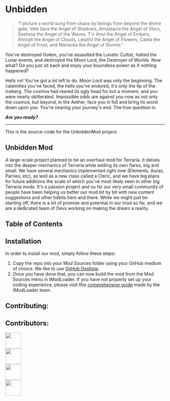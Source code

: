 # Unbidden

> "I picture a world sung from chaos by beings from beyond the divine gate; Vela Sara the Angel of Shadows, Amastacia the Angel of Stars, Sashasa the Angel of the Waves, T'ir Anui the Angel of Embers, Ahnrah the Angel of Clouds, Leiathil the Angel of Flowers, Canta the Angel of Frost, and Marisolia the Angel of Storms."

You've destroyed Golem, you've assaulted the Lunatic Cultist, halted the Lunar events, and destroyed the Moon Lord, the Destroyer of Worlds. Now what? Do you just sit back and enjoy your boundless power as if nothing happened?

Hells no! You've got a lot left to do. Moon Lord was only the beginning. The calamities you've faced, the hells you've endured, it's only the tip of the iceberg. The cosmos had reared its ugly head for but a moment, and you were nearly obliterated. Impossible odds are against you now as not only the cosmos, but beyond, in the Aether, face you in full and bring its worst down upon you. You're nearing your journey's end. The true question is:

***Are you ready?***
___
This is the source-code for the UnbiddenMod project.

## Unbidden Mod
A large-scale project planned to be an overhaul mod for Terraria. It delves into the deeper mechanics of Terraria while adding its own flares, big and small. We have several mechanics implemented right now (Elements, Auras, Parries, etc), as well as a new class called a Cleric, and we have big plans for future additions the scale of which you've most likely seen in other big Terraria mods. It's a passion project and so far our very small community of people have been helping us better our mod bit by bit with new content suggestions and other tidbits here and there. While we might just be starting off, there is a lot of promise and potential in our mod so far, and we are a dedicated team of Devs working on making the dream a reality.

## Table of Contents

## Installation
In order to install our mod, simply follow these steps:
1. Copy the repo into your Mod Sources folder using your GitHub medium of choice. We like to use [GitHub Desktop](https://desktop.github.com/).
2. Once you have done that, you can now build the mod from the Mod Sources menu in tModLoader. If you have not properly set up your coding experience, please visit this [comprehensive guide](https://github.com/tModLoader/tModLoader/wiki/Basic-tModLoader-Modding-Guide) made by the tModLoader team.

## Contributing:

## Contributors: 

<div class="row">
   <a href="https://github.com/FenGoScrem">
    <div class="column">
      <img src="https://avatars2.githubusercontent.com/u/65053314?s=400&u=4abe70a32a609c0ed7cb2ebc853c13c42b25f341&v=4" width="50">
    </div>
   </a>
  <a href="https://github.com/LanceYosh">
  <div class="column">
    <img src="https://avatars1.githubusercontent.com/u/73804554?s=400&u=6502e02baf9bc5a88287780ebaa2e87c8ff85c69&v=4" width="50">
  </div>
  </a>
  <a href="https://github.com/SnowyStarfall">
  <div class="column">
    <img src="https://avatars3.githubusercontent.com/u/65053311?s=460&u=3195b0a8166eb3deb6fee9b7e21567ed0b50fc40&v=4" width="50">
  </div>
  </a>
  <a href="https://github.com/ZackFox0">
  <div class="column">
    <img src="https://avatars1.githubusercontent.com/u/65053215?s=400&v=4" width="50">
  </div>
  </a>
</div>
